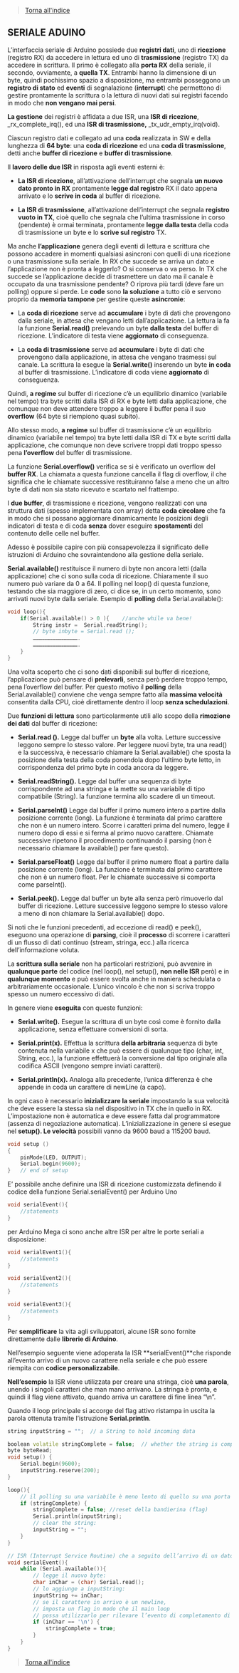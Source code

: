 >[Torna all'indice](indexseriale.md)

## **SERIALE ADUINO**

L’interfaccia seriale di Arduino possiede due **registri dati**, uno di **ricezione** (registro RX) da accedere in lettura ed uno di **trasmissione** (registro TX) da accedere in scrittura. Il primo è collegato alla **porta RX** della seriale, il secondo, ovviamente, a **quella TX**. Entrambi hanno la dimensione di un byte, quindi pochissimo spazio a disposizione, ma entrambi posseggono un **registro di stato** ed **eventi** di segnalazione (**interrupt**) che permettono di gestire prontamente la scrittura o la lettura di nuovi dati sui registri facendo in modo che **non vengano mai persi**.

**La gestione** dei registri è affidata a due ISR, una **ISR di ricezione**,      		_rx_complete_irq(), ed una **ISR di trasmissione,** _tx_udr_empty_irq(void).

Ciascun registro dati e collegato ad una **coda** realizzata in SW e della lunghezza di **64 byte**: una **coda di ricezione** ed una **coda di trasmissione**, detti anche **buffer di ricezione** e **buffer di trasmissione**.

Il **lavoro delle due ISR** in risposta agli eventi esterni è:

- **La ISR di ricezione**, all’attivazione dell’interrupt che segnala **un nuovo dato pronto in RX** prontamente **legge dal registro** RX il dato appena arrivato e lo **scrive in coda** al buffer di ricezione.

- **La ISR di trasmissione**, all’attivazione dell’interrupt che segnala **registro vuoto in TX**, cioè quello che segnala che l’ultima trasmissione in corso (pendente) è ormai terminata, prontamente **legge** **dalla testa** della coda di trasmissione un byte e lo **scrive sul registro** TX.

Ma anche **l’applicazione** genera degli eventi di lettura e scrittura che possono accadere in momenti qualsiasi asincroni con quelli di una ricezione o una trasmissione sulla seriale. In RX che succede se arriva un dato e l’applicazione non è pronta a leggerlo? O si conserva o va perso. In TX che succede se l’applicazione decide di trasmettere un dato ma il canale è occupato da una trasmissione pendente? O riprova più tardi (deve fare un polling) oppure si perde. Le **code** sono **la soluzione** a tutto ciò e servono proprio da **memoria tampone** per gestire queste **asincronie**:

- La **coda di ricezione** serve ad **accumulare** i byte di dati che provengono dalla seriale, in attesa che vengano letti dall’applicazione. La lettura la fa la funzione **Serial.read()** prelevando un byte **dalla testa** del buffer di ricezione. L’indicatore di testa viene **aggiornato** di conseguenza.

- La **coda di trasmissione** serve ad **accumulare** i byte di dati che provengono dalla applicazione, in attesa che vengano trasmessi sul canale. La scrittura la esegue la **Serial.write()** inserendo un byte **in coda** al buffer  di trasmissione. L’indicatore di coda viene **aggiornato** di conseguenza.

Quindi, **a regime** sul buffer di ricezione c’è un equilibrio dinamico (variabile nel tempo) tra byte scritti dalla ISR di RX e byte letti dalla applicazione, che comunque non deve attendere troppo a leggere il buffer pena il suo **overflow** (64 byte si riempiono quasi subito).

Allo stesso modo, **a regime** sul buffer di trasmissione c’è un equilibrio dinamico (variabile nel tempo) tra byte letti dalla ISR di TX e byte scritti dalla applicazione, che comunque non deve scrivere troppi dati troppo spesso pena **l’overflow** del buffer di trasmissione.

La funzione **Serial.overflow()** verifica se si è verificato un overflow del **buffer RX**. La chiamata a questa funzione cancella il flag di overflow, il che significa che le chiamate successive restituiranno false a meno che un altro byte di dati non sia stato ricevuto e scartato nel frattempo.

I **due buffer**, di trasmissione e ricezione, vengono realizzati con una struttura dati (spesso implementata con array) detta **coda circolare** che fa in modo che si possano aggiornare dinamicamente le posizioni degli indicatori di testa e di coda **senza** dover eseguire **spostamenti** del contenuto delle celle nel buffer.

Adesso è possibile capire con più consapevolezza il significato delle istruzioni di Arduino che sovraintendono alla gestione della seriale.

**Serial.available()** restituisce il numero di byte non ancora letti (dalla applicazione) che ci sono sulla coda di ricezione. Chiaramente il suo numero può variare da 0 a 64. Il polling nel loop() di questa funzione, testando che sia maggiore di zero, ci dice se, in un certo momento, sono arrivati nuovi byte dalla seriale. Esempio di **polling** della Serial.available():
```C++
void loop(){
	if(Serial.available() > 0 ){  	//anche while va bene!
		String instr = 	Serial.readString();
		// byte inbyte = Serial.read ();
		…………………………………….
		…………………………………….
	}
}
```
Una volta scoperto che ci sono dati disponibili sul buffer di ricezione, l’applicazione può pensare di **prelevarli**, senza però perdere troppo tempo, pena l’overflow del buffer. Per questo motivo il **polling** della Serial.available() conviene che venga sempre fatto alla **massima velocità** consentita dalla CPU, cioè direttamente dentro il loop **senza schedulazioni**.

Due **funzioni di lettura** sono particolarmente utili allo scopo della **rimozione dei dati** dal buffer di ricezione:

- **Serial.read ().**  Legge dal buffer un **byte** alla volta. Letture successive leggono sempre lo stesso valore. Per leggere nuovi byte, tra una read() e la successiva, è necessario chiamare la Serial.available() che sposta la posizione della testa della coda ponendola dopo l’ultimo byte letto, in corrispondenza del primo byte in coda ancora da leggere.

- **Serial.readString().**  Legge dal buffer una sequenza di byte corrispondente ad una stringa e la mette su una variabile di tipo compatibile (String). la funzione termina allo scadere di un timeout.

- **Serial.parseInt()** Legge dal buffer il primo numero intero a partire dalla posizione corrente (long). La funzione è terminata dal primo carattere che non è un numero intero. Scorre i caratteri prima del numero, legge il numero dopo di essi e si ferma al primo nuovo carattere. Chiamate successive ripetono il procedimento continuando il parsing (non è necessario chiamare la available() per fare questo).

- **Serial.parseFloat()** Legge dal buffer il primo numero float a partire dalla posizione corrente (long). La funzione è terminata dal primo carattere che non è un numero float. Per le chiamate successive si comporta come parseInt().

- **Serial.peek().**  Legge dal buffer un byte alla senza però rimuoverlo dal buffer di ricezione. Letture successive leggono sempre lo stesso valore a meno di non chiamare la Serial.available() dopo.

Si noti che le funzioni precedenti, ad eccezione di read() e peek(), eseguono una operazione di **parsing**, cioè il **processo** di scorrere i caratteri di un flusso di dati continuo (stream, stringa, ecc.) alla ricerca dell’informazione voluta.

La **scrittura sulla seriale** non ha particolari restrizioni, può avvenire in **qualunque parte** del codice (nel loop(), nel setup(), **non nelle ISR** però) e in **qualunque momento** e può essere svolta anche in maniera schedulata o arbitrariamente occasionale. L’unico vincolo è che non si scriva troppo spesso un numero eccessivo di dati.

In genere viene **eseguita** con queste funzioni:

- **Serial.write().** Esegue la scrittura di un byte così come è fornito dalla applicazione, senza effettuare conversioni di sorta.

- **Serial.print(x).** Effettua la scrittura **della arbitraria** sequenza di byte contenuta nella variabile x che può essere di qualunque tipo (char, int, String, ecc.), la funzione effettuerà la conversione dal tipo originale alla codifica ASCII (vengono sempre inviati caratteri).

- **Serial.println(x).** Analoga alla precedente, l’unica differenza è che appende in coda un carattere di newLine (a capo).

In ogni caso è necessario **inizializzare la seriale** impostando la sua velocità che deve essere la stessa sia nel dispositivo in TX che in quello in RX. L’impostazione non è automatica e deve essere fatta dal programmatore (assenza di negoziazione automatica). L’inizializzazione in genere si esegue nel **setup(). Le velocità** possibili vanno da 9600 baud a 115200 baud.
```C++
void setup ()
{
	pinMode(LED, OUTPUT);
	Serial.begin(9600);
}  	// end of setup
```
E’ possibile anche definire una ISR di ricezione customizzata definendo il codice della funzione Serial.serialEvent() per Arduino Uno
```C++
void serialEvent(){
	//statements
}
```
per Arduino Mega ci sono anche altre ISR  per altre le porte seriali a disposizione:
```C++
void serialEvent1(){
	//statements
}

void serialEvent2(){
	//statements
}

void serialEvent3(){
	//statements
}
```
Per **semplificare** la vita agli sviluppatori, alcune ISR sono fornite direttamente dalle **librerie di Arduino**.

Nell’esempio seguente viene adoperata la ISR **serialEvent()**che risponde all’evento arrivo di un nuovo carattere nella seriale e che può essere riempita con **codice personalizzabile**.

**Nell’esempio** la ISR viene utilizzata per creare una stringa, cioè **una parola**, unendo i singoli caratteri che man mano arrivano. La stringa è pronta, e quindi il flag viene attivato, quando arriva un carattere di fine linea “\n”.

Quando il loop principale si accorge del flag attivo ristampa in uscita la parola ottenuta tramite l’istruzione **Serial.println**.
```C++
string inputString = "";  // a String to hold incoming data

boolean volatile stringComplete = false;  // whether the string is complete
byte byteRead;
void setup() {
	Serial.begin(9600);
	inputString.reserve(200);
}

loop(){
	// il polling su una variabile è meno lento di quello su una porta seriale
	if (stringComplete) {
		stringComplete = false; //reset della bandierina (flag)
		Serial.println(inputString);
		// clear the string:
		inputString = "";
	}
}

// ISR (Interrupt Service Routine) che a seguito dell’arrivo di un dato. Crea  // una stringa da una sequenza di caratteri.
void serialEvent(){
	while (Serial.available()){
		// legge il nuovo byte:
		char inChar = (char) Serial.read();
		// lo aggiunge a inputString:
		inputString += inChar;
		// se il carattere in arrivo è un newline,
		// imposta un flag in modo che il main loop
		// possa utilizzarlo per rilevare l’evento di completamento di una stringa:
		if (inChar == '\n') {
			stringComplete = true;
		}
	}
}
```

>[Torna all'indice](indexseriale.md)

<!--stackedit_data:
eyJoaXN0b3J5IjpbMjA3NTI5MzE1NF19
-->